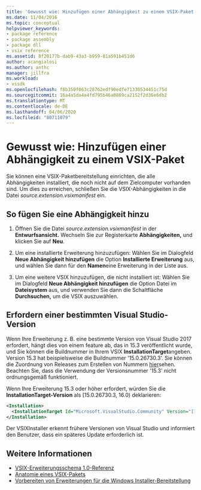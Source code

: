 ```yaml
---
title: 'Gewusst wie: Hinzufügen einer Abhängigkeit zu einem VSIX-Paket | Microsoft Docs'
ms.date: 11/04/2016
ms.topic: conceptual
helpviewer_keywords:
- package reference
- package assembly
- package dll
- vsix reference
ms.assetid: 8f20177b-dab9-43a3-b959-81a591b451d6
author: acangialosi
ms.author: anthc
manager: jillfra
ms.workload:
- vssdk
ms.openlocfilehash: f8b350f063c28762edf90edfe71330534451c75d
ms.sourcegitcommit: 16a4a5da4a4fd795b46a0869ca2152f2d36e6db2
ms.translationtype: MT
ms.contentlocale: de-DE
ms.lasthandoff: 04/06/2020
ms.locfileid: "80711079"
---
```

# <a name="how-to-add-a-dependency-to-a-vsix-package"></a>Gewusst wie: Hinzufügen einer Abhängigkeit zu einem VSIX-Paket

Sie können eine VSIX-Paketbereitstellung einrichten, die alle Abhängigkeiten installiert, die noch nicht auf dem Zielcomputer vorhanden sind. Um dies zu erreichen, schließen Sie die VSIX-Abhängigkeiten in die Datei *source.extension.vsixmanifest* ein.

## <a name="to-add-a-dependency"></a>So fügen Sie eine Abhängigkeit hinzu

1. Öffnen Sie die Datei *source.extension.vsixmanifest* in der **Entwurfsansicht.** Wechseln Sie zur Registerkarte **Abhängigkeiten,** und klicken Sie auf **Neu**.

2. Um eine installierte Erweiterung hinzuzufügen: Wählen Sie im Dialogfeld **Neue Abhängigkeit hinzufügen** die Option **Installierte Erweiterung** aus, und wählen Sie dann für den **Namen**eine Erweiterung in der Liste aus.

3. Um eine weitere VSIX hinzuzufügen, die nicht installiert ist: Wählen Sie im Dialogfeld **Neue Abhängigkeit hinzufügen** die Option Datei im **Dateisystem** aus, und verwenden Sie dann die Schaltfläche **Durchsuchen,** um die VSIX auszuwählen.

## <a name="require-a-specific-visual-studio-release"></a>Erfordern einer bestimmten Visual Studio-Version

Wenn Ihre Erweiterung z. B. eine bestimmte Version von Visual Studio 2017 erfordert, hängt dies von einem feature ab, das in 15.3 veröffentlicht wurde, und Sie können die Buildnummer in Ihrem VSIX **InstallationTarget**angeben. Version 15.3 hat beispielsweise die Buildnummer '15.0.26730.3'. Sie können die Zuordnung von Releases zum Erstellen von Nummern [hier](../install/visual-studio-build-numbers-and-release-dates.md)sehen. Beachten Sie, dass die Verwendung der Versionsnummer '15.3' nicht ordnungsgemäß funktioniert.

Wenn Ihre Erweiterung 15.3 oder höher erfordert, würden Sie die **InstallationTarget-Version** als [15.0.26730.3, 16.0) deklarieren:

```xml
<Installation>
  <InstallationTarget Id="Microsoft.VisualStudio.Community" Version="[15.0.26730.3, 16.0)" />
</Installation>
```

Der VSIXInstaller erkennt frühere Versionen von Visual Studio und informiert den Benutzer, dass ein späteres Update erforderlich ist.

## <a name="see-also"></a>Weitere Informationen

- [VSIX-Erweiterungsschema 1.0-Referenz](https://msdn.microsoft.com/library/76e410ec-b1fb-4652-ac98-4a4c52e09a2b)
- [Anatomie eines VSIX-Pakets](../extensibility/anatomy-of-a-vsix-package.md)
- [Vorbereiten von Erweiterungen für die Windows Installer-Bereitstellung](../extensibility/preparing-extensions-for-windows-installer-deployment.md)
